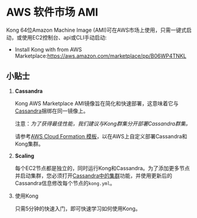 # AWS 软件市场 AMI

Kong 64位Amazon Machine Image (AMI)可在AWS市场上使用，只需一键式启动，或使用EC2控制台、api或CLI手动启动:

- Install Kong with from AWS Marketplace:https://aws.amazon.com/marketplace/pp/B06WP4TNKL

## 小贴士

1. **Cassandra**

	Kong AWS Marketplace AMI镜像旨在简化和快速部署，这意味着它与[Cassandra](https://docs.konghq.com/about/faq/#how-does-it-work)捆绑在同一镜像上。
    
    注意：*为了获得最佳性能，我们建议与Kong群集分开部署Cassandra群集。*
    
    请参考[AWS Cloud Formation 模板](https://docs.konghq.com/install/aws-cloudformation)，以在AWS上自定义部署Cassandra和Kong集群。

2. **Scaling**

	每个EC2节点都是独立的，同时运行Kong和Cassandra。为了添加更多节点并启动集群，您必须打开[Cassandra中的集群](https://docs.konghq.com/about/faq/#apache-cassandra)功能，并使用更新后的Cassandra信息修改每个节点的`kong.yml`。
    
 3. 使用Kong
 	
    只需5分钟的快速入门，即可快速学习如何使用Kong。